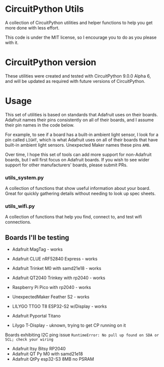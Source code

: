 # CircuitPython Utils
A collection of CircuitPython utilities and helper functions to help you get more done with less effort.

This code is under the MIT license, so I encourage you to do as you please with it.

# CircuitPython version
These utilities were created and tested with CircuitPython 9.0.0 Alpha 6, and will be updated as required with future versions of CircuitPython.

# Usage 

This set of utilities is based on standards that Adafruit uses on their boards. Adafruit names their pins consistently on all of their boards, and I assume their pin names in the code below. 

For example, to see if a board has a built-in ambient light sensor, I look for a pin called `LIGHT`, which is what Adafruit uses on all of their boards that have built-in ambient light sensors. Unexpected Maker names these pins `AMB`. 

Over time, I hope this set of tools can add more support for non-Adafruit boards, but I will first focus on Adafruit boards. If you wish to see wider support for other manufacturers' boards, please submit PRs.

### utils_system.py
A collection of functions that show useful information about your board. Great for quickly gathering details without needing to look up spec sheets.

### utils_wifi.py
A collection of functions that help you find, connect to, and test wifi connections.

## Boards I'll be testing
- Adafruit MagTag - works
- Adafruit CLUE nRF52840 Express - works
- Adafruit Trinket M0 with samd21e18 - works
- Adafruit QT2040 Trinkey with rp2040 - works
- Raspberry Pi Pico with rp2040 - works
- UnexpectedMaker Feather S2 - works
- LILYGO TTGO T8 ESP32-S2 w/Display - works
  
- Adafruit Pyportal Titano 
- Lilygo T-Display - uknown, trying to get CP running on it

Boards exhibiting I2C ping issue `RuntimeError: No pull up found on SDA or SCL; check your wiring`

- Adafruit Itsy Bitsy RP2040
- Adafruit QT Py M0 with samd21e18
- Adafruit QtPy esp32-S3 8MB no PSRAM
